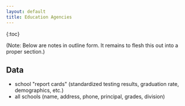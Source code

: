```yaml
---
layout: default
title: Education Agencies
---
```


{:toc}

(Note: Below are notes in outline form. It remains to flesh this out into a proper section.)

## Data

* school "report cards" (standardized testing results, graduation rate, demographics, etc.)
* all schools (name, address, phone, principal, grades, division)
